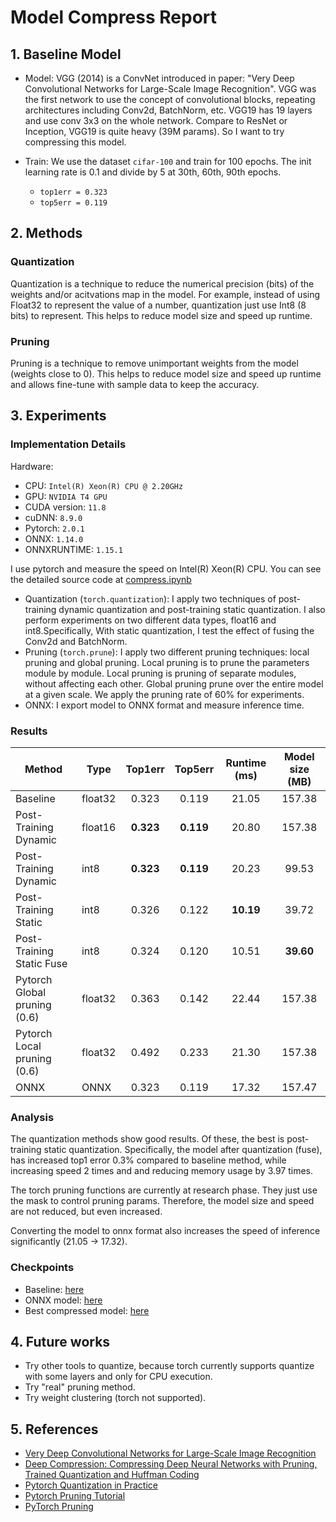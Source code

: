 # Model Compress Report
## 1. Baseline Model
- Model: VGG (2014) is a ConvNet introduced in paper: "Very Deep Convolutional Networks for Large-Scale Image Recognition". VGG was the first network to use the concept of convolutional blocks, repeating architectures including Conv2d, BatchNorm, etc. VGG19 has 19 layers and use conv 3x3 on the whole network. Compare to ResNet or Inception, VGG19 is quite heavy (39M params). So I want to try compressing this model.

- Train: We use the dataset `cifar-100` and train for 100 epochs. The init learning rate is 0.1 and divide by 5 at 30th, 60th, 90th epochs.
    - `top1err = 0.323`
    - `top5err = 0.119`

## 2. Methods
### Quantization
Quantization is a technique to reduce the numerical precision (bits) of the weights and/or acitvations map in the model. For example, instead of using Float32 to represent the value of a number, quantization just use Int8 (8 bits) to represent. This helps to reduce model size and speed up runtime.

### Pruning
Pruning is a technique to remove unimportant weights from the model (weights close to 0). This helps to reduce model size and speed up runtime and allows fine-tune with sample data to keep the accuracy.

## 3. Experiments
### Implementation Details
Hardware:
- CPU: `Intel(R) Xeon(R) CPU @ 2.20GHz`
- GPU: `NVIDIA T4 GPU`
- CUDA version: `11.8`
- cuDNN: `8.9.0`
- Pytorch: `2.0.1`
- ONNX: `1.14.0`
- ONNXRUNTIME: `1.15.1`

I use pytorch and measure the speed on Intel(R) Xeon(R) CPU. You can see the detailed source code at [compress.ipynb](https://github.com/zero-nnkn/pytorch-compression-cifar100/blob/master/compress.ipynb)
- Quantization (`torch.quantization`): I apply two techniques of post-training dynamic quantization and post-training static quantization. I also perform experiments on two different data types, float16 and int8.Specifically, With static quantization, I test the effect of fusing the Conv2d and BatchNorm.
- Pruning (`torch.prune`): I apply two different pruning techniques: local pruning and global pruning. Local pruning is to prune the parameters module by module. Local pruning is pruning of separate modules, without affecting each other. Global pruning prune over the entire model at a given scale. We apply the pruning rate of 60% for experiments.
- ONNX: I export model to ONNX format and measure inference time.

### Results

| Method | Type | Top1err | Top5err | Runtime (ms) | Model size (MB) | 
|-|-|:-:|:-:|:-:|:-:|
| Baseline | float32 | 0.323 | 0.119 | 21.05 | 157.38 |
| Post-Training Dynamic | float16 | **0.323** | **0.119** | 20.80 | 157.38 |
| Post-Training Dynamic | int8 | **0.323** | **0.119** | 20.23 | 99.53 |
| Post-Training Static | int8 | 0.326 | 0.122 | **10.19** | 39.72 |
| Post-Training Static Fuse | int8 | 0.324 | 0.120 | 10.51 | **39.60** |
| Pytorch Global pruning (0.6) | float32 | 0.363 | 0.142 | 22.44 | 157.38 |
| Pytorch Local pruning (0.6) | float32 | 0.492 | 0.233 | 21.30 | 157.38 |
| ONNX | ONNX |  0.323 | 0.119 |  17.32 | 157.47 | 

### Analysis
The quantization methods show good results. Of these, the best is post-training static quantization. Specifically, the model after quantization (fuse), has increased top1 error 0.3% compared to baseline method, while increasing speed 2 times and and reducing memory usage by 3.97 times.

The torch pruning functions are currently at research phase. They just use the mask to control pruning params. Therefore, the model size and speed are not reduced, but even increased.

Converting the model to onnx format also increases the speed of inference significantly (21.05 -> 17.32).

### Checkpoints
- Baseline: [here](https://drive.google.com/file/d/1KT8Ww6t24V92SfkC56tbvCGyG_LMPQ-0/view?usp=sharing)
- ONNX model: [here](https://drive.google.com/file/d/134-4Pje5awnFxqflo9n-qOgEfMdx1tjK/view?usp=sharing)
- Best compressed model: [here](https://drive.google.com/file/d/1TjCNN2PNXwrPK27bYqtuypwSRwl8Gbpg/view?usp=sharing)

## 4. Future works
- Try other tools to quantize, because torch currently supports quantize with some layers and only for CPU execution.
- Try "real" pruning method.
- Try weight clustering (torch not supported).

## 5. References
- [Very Deep Convolutional Networks for Large-Scale Image Recognition](https://arxiv.org/abs/1409.1556)
- [Deep Compression: Compressing Deep Neural Networks with Pruning, Trained Quantization and Huffman Coding](https://arxiv.org/abs/1510.00149)
- [Pytorch Quantization in Practice](https://pytorch.org/blog/quantization-in-practice/)
- [Pytorch Pruning Tutorial](https://pytorch.org/tutorials/intermediate/pruning_tutorial.html)
- [PyTorch Pruning](https://leimao.github.io/blog/PyTorch-Pruning/)
